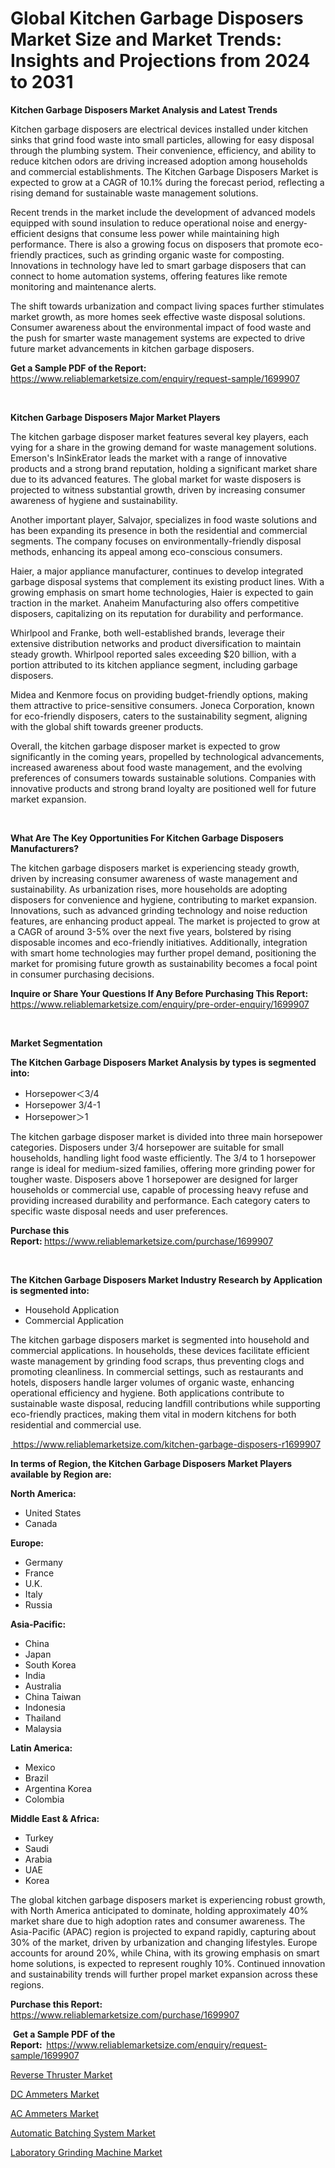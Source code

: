 <p><h1>Global Kitchen Garbage Disposers Market Size and Market Trends: Insights and Projections from 2024 to 2031</h1></p><p><strong>Kitchen Garbage Disposers Market Analysis and Latest Trends</strong></p>
<p><p>Kitchen garbage disposers are electrical devices installed under kitchen sinks that grind food waste into small particles, allowing for easy disposal through the plumbing system. Their convenience, efficiency, and ability to reduce kitchen odors are driving increased adoption among households and commercial establishments. The Kitchen Garbage Disposers Market is expected to grow at a CAGR of 10.1% during the forecast period, reflecting a rising demand for sustainable waste management solutions.</p><p>Recent trends in the market include the development of advanced models equipped with sound insulation to reduce operational noise and energy-efficient designs that consume less power while maintaining high performance. There is also a growing focus on disposers that promote eco-friendly practices, such as grinding organic waste for composting. Innovations in technology have led to smart garbage disposers that can connect to home automation systems, offering features like remote monitoring and maintenance alerts.</p><p>The shift towards urbanization and compact living spaces further stimulates market growth, as more homes seek effective waste disposal solutions. Consumer awareness about the environmental impact of food waste and the push for smarter waste management systems are expected to drive future market advancements in kitchen garbage disposers.</p></p>
<p><strong>Get a Sample PDF of the Report:&nbsp;</strong> <a href="https://www.reliablemarketsize.com/enquiry/request-sample/1699907?utm_campaign=1125&utm_medium=2&utm_source=Github&utm_content=ia&utm_term=21102024&utm_id=kitchen-garbage-disposers">https://www.reliablemarketsize.com/enquiry/request-sample/1699907</a></p>
<p>&nbsp;</p>
<p><strong>Kitchen Garbage Disposers Major Market Players</strong></p>
<p><p>The kitchen garbage disposer market features several key players, each vying for a share in the growing demand for waste management solutions. Emerson's InSinkErator leads the market with a range of innovative products and a strong brand reputation, holding a significant market share due to its advanced features. The global market for waste disposers is projected to witness substantial growth, driven by increasing consumer awareness of hygiene and sustainability.</p><p>Another important player, Salvajor, specializes in food waste solutions and has been expanding its presence in both the residential and commercial segments. The company focuses on environmentally-friendly disposal methods, enhancing its appeal among eco-conscious consumers.</p><p>Haier, a major appliance manufacturer, continues to develop integrated garbage disposal systems that complement its existing product lines. With a growing emphasis on smart home technologies, Haier is expected to gain traction in the market. Anaheim Manufacturing also offers competitive disposers, capitalizing on its reputation for durability and performance.</p><p>Whirlpool and Franke, both well-established brands, leverage their extensive distribution networks and product diversification to maintain steady growth. Whirlpool reported sales exceeding $20 billion, with a portion attributed to its kitchen appliance segment, including garbage disposers.</p><p>Midea and Kenmore focus on providing budget-friendly options, making them attractive to price-sensitive consumers. Joneca Corporation, known for eco-friendly disposers, caters to the sustainability segment, aligning with the global shift towards greener products.</p><p>Overall, the kitchen garbage disposer market is expected to grow significantly in the coming years, propelled by technological advancements, increased awareness about food waste management, and the evolving preferences of consumers towards sustainable solutions. Companies with innovative products and strong brand loyalty are positioned well for future market expansion.</p></p>
<p>&nbsp;</p>
<p><strong>What Are The Key Opportunities For Kitchen Garbage Disposers Manufacturers?</strong></p>
<p><p>The kitchen garbage disposers market is experiencing steady growth, driven by increasing consumer awareness of waste management and sustainability. As urbanization rises, more households are adopting disposers for convenience and hygiene, contributing to market expansion. Innovations, such as advanced grinding technology and noise reduction features, are enhancing product appeal. The market is projected to grow at a CAGR of around 3-5% over the next five years, bolstered by rising disposable incomes and eco-friendly initiatives. Additionally, integration with smart home technologies may further propel demand, positioning the market for promising future growth as sustainability becomes a focal point in consumer purchasing decisions.</p></p>
<p><strong>Inquire or Share Your Questions If Any Before Purchasing This Report:</strong> <a href="https://www.reliablemarketsize.com/enquiry/pre-order-enquiry/1699907?utm_campaign=1125&utm_medium=2&utm_source=Github&utm_content=ia&utm_term=21102024&utm_id=kitchen-garbage-disposers">https://www.reliablemarketsize.com/enquiry/pre-order-enquiry/1699907</a></p>
<p>&nbsp;</p>
<p><strong>Market Segmentation</strong></p>
<p><strong>The Kitchen Garbage Disposers Market Analysis by types is segmented into:</strong></p>
<p><ul><li>Horsepower＜3/4</li><li>Horsepower 3/4-1</li><li>Horsepower＞1</li></ul></p>
<p><p>The kitchen garbage disposer market is divided into three main horsepower categories. Disposers under 3/4 horsepower are suitable for small households, handling light food waste efficiently. The 3/4 to 1 horsepower range is ideal for medium-sized families, offering more grinding power for tougher waste. Disposers above 1 horsepower are designed for larger households or commercial use, capable of processing heavy refuse and providing increased durability and performance. Each category caters to specific waste disposal needs and user preferences.</p></p>
<p><strong>Purchase this Report:&nbsp;</strong><a href="https://www.reliablemarketsize.com/purchase/1699907?utm_campaign=1125&utm_medium=2&utm_source=Github&utm_content=ia&utm_term=21102024&utm_id=kitchen-garbage-disposers">https://www.reliablemarketsize.com/purchase/1699907</a></p>
<p>&nbsp;</p>
<p><strong>The Kitchen Garbage Disposers Market Industry Research by Application is segmented into:</strong></p>
<p><ul><li>Household Application</li><li>Commercial Application</li></ul></p>
<p><p>The kitchen garbage disposers market is segmented into household and commercial applications. In households, these devices facilitate efficient waste management by grinding food scraps, thus preventing clogs and promoting cleanliness. In commercial settings, such as restaurants and hotels, disposers handle larger volumes of organic waste, enhancing operational efficiency and hygiene. Both applications contribute to sustainable waste disposal, reducing landfill contributions while supporting eco-friendly practices, making them vital in modern kitchens for both residential and commercial use.</p></p>
<p><a href="https://www.reliablemarketsize.com/kitchen-garbage-disposers-r1699907?utm_campaign=1125&utm_medium=2&utm_source=Github&utm_content=ia&utm_term=21102024&utm_id=kitchen-garbage-disposers">&nbsp;https://www.reliablemarketsize.com/kitchen-garbage-disposers-r1699907</a></p>
<p><strong>In terms of Region, the Kitchen Garbage Disposers Market Players available by Region are:</strong></p>
<p>
    <p> <strong> North America: </strong>
        <ul>
            <li>United States</li>
            <li>Canada</li>
        </ul>
        </p> 
    <p> <strong> Europe: </strong>
        <ul>
            <li>Germany</li>
            <li>France</li>
            <li>U.K.</li>
            <li>Italy</li>
            <li>Russia</li>
        </ul>
        </p> 
    <p> <strong> Asia-Pacific: </strong>
        <ul>
            <li>China</li>
            <li>Japan</li>
            <li>South Korea</li>
            <li>India</li>
            <li>Australia</li>
            <li>China Taiwan</li>
            <li>Indonesia</li>
            <li>Thailand</li>
            <li>Malaysia</li>
        </ul>
        </p> 
    <p> <strong> Latin America: </strong>
        <ul>
            <li>Mexico</li>
            <li>Brazil</li>
            <li>Argentina Korea</li>
            <li>Colombia</li>
        </ul>
        </p> 
    <p> <strong> Middle East & Africa: </strong>
        <ul>
            <li>Turkey</li>
            <li>Saudi</li>
            <li>Arabia</li>
            <li>UAE</li>
            <li>Korea</li>
        </ul>
    </p>
    </p>
<p><p>The global kitchen garbage disposers market is experiencing robust growth, with North America anticipated to dominate, holding approximately 40% market share due to high adoption rates and consumer awareness. The Asia-Pacific (APAC) region is projected to expand rapidly, capturing about 30% of the market, driven by urbanization and changing lifestyles. Europe accounts for around 20%, while China, with its growing emphasis on smart home solutions, is expected to represent roughly 10%. Continued innovation and sustainability trends will further propel market expansion across these regions.</p></p>
<p><strong>Purchase this Report: </strong><a href="https://www.reliablemarketsize.com/purchase/1699907?utm_campaign=1125&utm_medium=2&utm_source=Github&utm_content=ia&utm_term=21102024&utm_id=kitchen-garbage-disposers">https://www.reliablemarketsize.com/purchase/1699907</a></p>
<p>&nbsp;<strong>Get a Sample PDF of the Report:&nbsp;&nbsp;</strong><a href="https://www.reliablemarketsize.com/enquiry/request-sample/1699907?utm_campaign=1125&utm_medium=2&utm_source=Github&utm_content=ia&utm_term=21102024&utm_id=kitchen-garbage-disposers">https://www.reliablemarketsize.com/enquiry/request-sample/1699907</a></p>
<p><strong></strong></p>
<p><p><a href="https://www.linkedin.com/pulse/global-reverse-thruster-market-trends-analysis-future-growth-tl0mc?utm_campaign=1125&utm_medium=2&utm_source=Github&utm_content=ia&utm_term=21102024&utm_id=kitchen-garbage-disposers">Reverse Thruster Market</a></p><p><a href="https://issuu.com/reportprime-2/docs/dc-ammeters-market-size-2030.pptx_dacf43caa805b0?utm_campaign=1125&utm_medium=2&utm_source=Github&utm_content=ia&utm_term=21102024&utm_id=kitchen-garbage-disposers">DC Ammeters Market</a></p><p><a href="https://issuu.com/reportprime-2/docs/ac-ammeters-market-size-2030.pptx_62b47152cb0f56?utm_campaign=1125&utm_medium=2&utm_source=Github&utm_content=ia&utm_term=21102024&utm_id=kitchen-garbage-disposers">AC Ammeters Market</a></p><p><a href="https://www.linkedin.com/pulse/automatic-batching-system-market-overview-global-trends-future-b5rcc?utm_campaign=1125&utm_medium=2&utm_source=Github&utm_content=ia&utm_term=21102024&utm_id=kitchen-garbage-disposers">Automatic Batching System Market</a></p><p><a href="https://www.linkedin.com/pulse/laboratory-grinding-machine-market-evolution-key-trends-8ebvc?utm_campaign=1125&utm_medium=2&utm_source=Github&utm_content=ia&utm_term=21102024&utm_id=kitchen-garbage-disposers">Laboratory Grinding Machine Market</a></p></p>